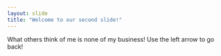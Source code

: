 ```yaml
---
layout: slide
title: "Welcome to our second slide!"
---
```

What others think of me is none of my business!
Use the left arrow to go back!
